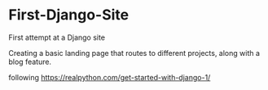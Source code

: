 # First-Django-Site
First attempt at a Django site

Creating a basic landing page that routes to different projects, along with a blog feature.

following https://realpython.com/get-started-with-django-1/
